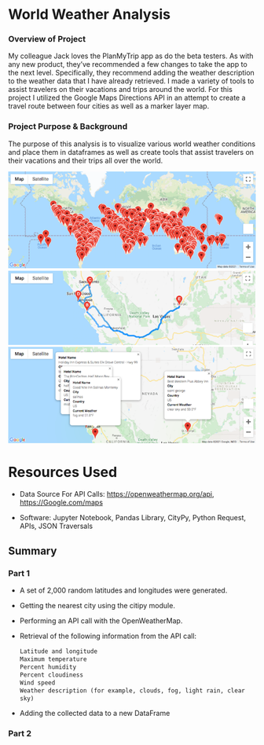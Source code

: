 # World Weather Analysis

### Overview of Project
My colleague Jack loves the PlanMyTrip app as do the beta testers. As with any new product, they’ve recommended a few changes to take the app to the next level. Specifically, they recommend adding the weather description to the weather data that I have already retrieved. I made a variety of tools to assist travelers on their vacations and trips around the world. For this project I utilized the Google Maps Directions API in an attempt to create a travel route between four cities as well as a marker layer map.

### Project Purpose & Background
The purpose of this analysis is to visualize various world weather conditions and place them in dataframes as well as create tools that assist travelers on their vacations and their trips all over the world.

![Map Markers](Resources/ReadMeMarkers.png)
![Map Routing](Resources/ReadMeRoute.png)
![Map Trip](Resources/ReadMeTrip.png)

# Resources Used
- Data Source For API Calls: https://openweathermap.org/api, https://Google.com/maps

- Software: Jupyter Notebook, Pandas Library, CityPy, Python Request, APIs, JSON Traversals



## Summary

### Part 1
- A set of 2,000 random latitudes and longitudes were generated.
- Getting the nearest city using the citipy module.
- Performing an API call with the OpenWeatherMap.
- Retrieval of the following information from the API call:

    ```
    Latitude and longitude
    Maximum temperature
    Percent humidity
    Percent cloudiness
    Wind speed
    Weather description (for example, clouds, fog, light rain, clear sky)
    ```
- Adding the collected data to a new DataFrame

### Part 2
